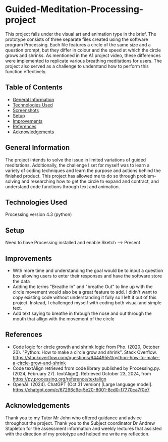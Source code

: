 # Guided-Meditation-Processing-project
This project falls under the visual art and animation type in the brief. The prototype consists of three separate files created using the software program Processing. Each file features a circle of the same size and a question prompt, but they differ in colour and the speed at which the circle grows and shrinks. As mentioned in the A1 project video, these differences were implemented to replicate various breathing meditations for users. The project also served as a challenge to understand how to perform this function effectively.

## Table of Contents
* [General Information](#general-information)
* [Technologies Used](#technologies-used)
* [Screenshots](#screenshots)
* [Setup](#setup)
* [Improvements](#improvements)
* [References](#references)
* [Acknowledgements](#acknowledgements)



## General Information
The project intends to solve the issue in limited variations of guided meditations. 
Additionally, the challenge I set for myself was to learn a variety of coding techniques and learn the purpose and actions behind the finished product. This project has allowed me to do so  through problem-solving and researching how to get the circle to expand and contract, and understand code functions through text and animation.

## Technologies Used 
Processing version 4.3 (python)

## Setup
Need to have Processing installed and enable Sketch --> Present 

## Improvements 
- With more time and understanding the goal would be to input a question box allowing users to enter their responses and have the software store the data
- Adding the terms "Breathe In" and "breathe Out" to line up with the circle movement would also be a great feature to add. I didn't want to copy existing code without understanding it fully so I left it out of this project. Instead, I challenged myself with coding both visual and simple text.
- Add text saying to breathe in through the nose and out through the mouth that allign with the movement of the circle 

## References 
- Code logic for circle growth and shrink logic from Pho. (2020, October 20). "Python: How to make a circle grow and shrink". Stack Overflow. https://stackoverflow.com/questions/64449551/python-how-to-make-a-circle-grow-and-shrink
- Code textAlign retrieved from code library published by Processing.py. (2024, February 27). textAlign(). Retrieved October 23, 2024, from https://py.processing.org/reference/textalign
- OpenAI. (2024). ChatGPT (Oct 31 version) [Large language model]. 
https://chatgpt.com/c/67296c9e-5e20-8001-8cd0-f7770ca7f0e7


## Acknowledgements 
Thank you to my Tutor Mr John who offered guidance and advice throughout the project. Thank you to the Subject coordinator Dr Andrew Stapleton for the assessment information and weekly lectures that assisted with the direction of my prototype and helped me write my reflection. 
